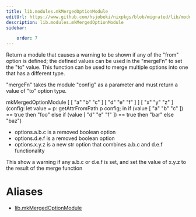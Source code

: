 ```yaml
---
title: lib.modules.mkMergedOptionModule
editUrl: https://www.github.com/hsjobeki/nixpkgs/blob/migrated/lib/modules.nix#L1196C26
description: lib.modules.mkMergedOptionModule
sidebar:

    order: 7
---
```


Return a module that causes a warning to be shown if any of the "from"
option is defined; the defined values can be used in the "mergeFn" to set
the "to" value.
This function can be used to merge multiple options into one that has a
different type.

"mergeFn" takes the module "config" as a parameter and must return a value
of "to" option type.

mkMergedOptionModule
[ [ "a" "b" "c" ]
[ "d" "e" "f" ] ]
[ "x" "y" "z" ]
(config:
let value = p: getAttrFromPath p config;
in
if      (value [ "a" "b" "c" ]) == true then "foo"
else if (value [ "d" "e" "f" ]) == true then "bar"
else "baz")

- options.a.b.c is a removed boolean option
- options.d.e.f is a removed boolean option
- options.x.y.z is a new str option that combines a.b.c and d.e.f
functionality

This show a warning if any a.b.c or d.e.f is set, and set the value of
x.y.z to the result of the merge function


# Aliases

- [lib.mkMergedOptionModule](/nix-doc-comments/reference/lib/lib-mkmergedoptionmodule)


